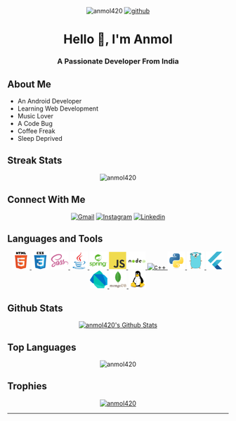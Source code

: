 <p align="center">
    <img src="https://komarev.com/ghpvc/?username=anmol420&label=Profile%20views&color=0e75b6&style=flat" alt="anmol420" />
    <a href="https://github.com/anmol420">
        <img alt="github"
            src="https://img.shields.io/github/stars/anmol420?affiliations=OWNER&color=%23ffe411&label=github%20stars&logo=github&logoColor=%23fffFF&style=flat" />
    </a>
</p>

<h1 align="center">Hello 👋, I'm Anmol</h1>
<h3 align="center">A Passionate Developer From India</h3>

## About Me
- An Android Developer
- Learning Web Development
- Music Lover 
- A Code Bug
- Coffee Freak
- Sleep Deprived

## Streak Stats
<p align="center"><img src="https://github-readme-streak-stats.herokuapp.com/?user=anmol420&theme=algolia" alt="anmol420" /></p>

## Connect With Me
<p align="center">
	<a href="mailto:anmolanand2k15@gmail.com"><img img src="https://img.shields.io/badge/-Gmail-red" alt="Gmail"/></a>
	<a href="https://www.instagram.com/itz_aa_._/"><img src="https://img.shields.io/badge/-Instagram-ff69b4" alt="Instagram"/></a>
	<a href="https://linkedin.com/in/anmol420"><img src="https://img.shields.io/badge/-LinkedIn-blue" alt="Linkedin"></a>
</p>

## Languages and Tools
<p align="center"> <a href="https://www.w3.org/html/" target="_blank"> <img src="https://raw.githubusercontent.com/devicons/devicon/master/icons/html5/html5-original-wordmark.svg" alt="html5" width="40" height="40"/> </a> <img src="https://raw.githubusercontent.com/devicons/devicon/master/icons/css3/css3-original-wordmark.svg" alt="css3" width="40" height="40" /> </a> <a href="https://sass-lang.com" target="_blank" rel="noreferrer"> <img src="https://raw.githubusercontent.com/devicons/devicon/master/icons/sass/sass-original.svg" alt="sass" width="40" height="40" /> </a> <a href="https://www.java.com" target="_blank"> <img src="https://raw.githubusercontent.com/devicons/devicon/master/icons/java/java-original.svg" alt="java" width="40" height="40"/> </a> <a href="https://spring.io/projects/spring-boot" target="_blank"> <img src="https://raw.githubusercontent.com/devicons/devicon/1119b9f84c0290e0f0b38982099a2bd027a48bf1/icons/spring/spring-original-wordmark.svg" alt="springboot" width="40" height="40"/> </a> <a href="https://developer.mozilla.org/en-US/docs/Web/JavaScript" target="_blank"> <img src="https://raw.githubusercontent.com/devicons/devicon/master/icons/javascript/javascript-original.svg" alt="javascript" width="40" height="40"/> <a href="https://nodejs.org" target="_blank"> <img src="https://raw.githubusercontent.com/devicons/devicon/master/icons/nodejs/nodejs-original-wordmark.svg" alt="nodejs" width="40" height="40"/> </a> <a href="https://isocpp.org/" target="_blank"> <img src="https://raw.githubusercontent.com/isocpp/logos/master/cpp_logo.png" alt="c++" width="40" height="40"/> <a href="https://www.python.org/" target="_blank"> <img src="https://raw.githubusercontent.com/devicons/devicon/1119b9f84c0290e0f0b38982099a2bd027a48bf1/icons/python/python-original.svg" alt="python" width="40" height="40"/> </a> <a href="https://golang.org" target="_blank"> <img src="https://raw.githubusercontent.com/devicons/devicon/master/icons/go/go-original.svg" alt="go" width="40" height="40"/> </a> <a href="https://docs.flutter.dev/" target="_blank"> <img src="https://raw.githubusercontent.com/devicons/devicon/1119b9f84c0290e0f0b38982099a2bd027a48bf1/icons/flutter/flutter-original.svg" alt="flutter" width="40" height="40"/> </a> <a href="https://dart.dev/get-dart" target="_blank"> <img src="https://raw.githubusercontent.com/devicons/devicon/1119b9f84c0290e0f0b38982099a2bd027a48bf1/icons/dart/dart-original.svg" alt="dart" width="40" height="40"/> </a> <a href="https://www.mongodb.com/" target="_blank"> <img src="https://raw.githubusercontent.com/devicons/devicon/master/icons/mongodb/mongodb-original-wordmark.svg" alt="mongodb" width="40" height="40"/> </a> <a href="https://www.linux.org/" target="_blank"> <img src="https://raw.githubusercontent.com/devicons/devicon/master/icons/linux/linux-original.svg" alt="linux" width="40" height="40"/> </a> </p>

## Github Stats
<p align="center">
    <a href="https://github.com/amol420/github-readme-stats"><img alt="anmol420's Github Stats" src="https://github-readme-stats.vercel.app/api?username=anmol420&show_icons=true&count_private=true&theme=algolia" height="192px"/></a>
</p>

## Top Languages
<p align="center">
    <img src="https://github-readme-stats.vercel.app/api/top-langs?username=anmol420&langs_count=10&show_icons=true&locale=en&layout=compact&theme=algolia" alt="anmol420" height="192px"/>
</p>

## Trophies
<p align="center"> <a href="https://github.com/ryo-ma/github-profile-trophy"><img src="https://github-profile-trophy.vercel.app/?username=anmol420&layout=compact&theme=algolia" alt="anmol420" /></a> </p>

-----

